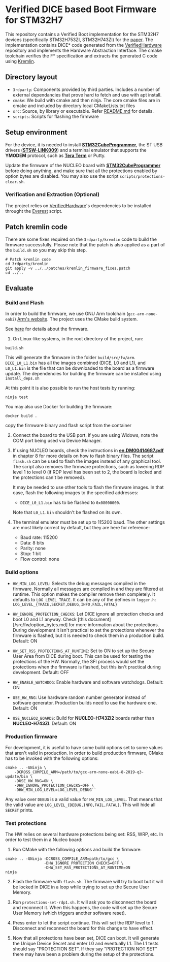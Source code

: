 # Verified DICE based Boot Firmware for STM32H7

This repository contains a Verified Boot implementation for the STM32H7 devices (specifically STM32H753ZI, STM32H743ZI) for the [paper](). 
The implementation contains DICE* code generated from the [VerifiedHardware](https://github.com/verified-hrot/dice-star) repository and implements the Hardware Abstraction Interface.
The cmake toolchain verifies the F* specification and extracts the generated C code using [Kremlin](https://github.com/FStarLang/kremlin/). 

## Directory layout

- ``3rdparty``: Components provided by third parties. Includes a number of external dependancies that prove hard to fetch and use with apt install.
- ``cmake``: We build with cmake and then ninja. The core cmake files are in cmake and included by directory local CMakeLists.txt files
- ``src``: Source, by library or executable. Refer [README.md](/src/README.md)  for details.
- ``scripts``: Scripts for flashing the firmware

## Setup environment

For the device, it is needed to install [**STM32CubeProgrammer**][1], the ST USB drivers
([**STSW-LINK009**][2]) and a terminal emulator that supports the **YMODEM**
protocol, such as [**Tera Term**][3] or Putty.

Update the firmware of the NUCLEO board with [**STM32CubeProgrammer**][1] before
doing anything, and make sure that all the protections enabled by option bytes
are disabled. You may also use the script `scripts/protections-clear.sh`.

### Verification and Extraction (Optional)

The project relies on [VerifiedHardware](https://github.com/95616ARG/VerifiedHardware)'s
dependencies to be installed throught the [Everest](https://github.com/project-everest/everest) script.

## Patch kremlin code

There are some fixes required on the `3rdparty/kremlin` code to build the firmware successfully. 
Please note that the patch is also applied as a part of the `build.sh` so you may skip this step.


```
# Patch kremlin code
cd 3rdparty/kremlin
git apply -v ../../patches/kremlin_firmware_fixes.patch
cd ../..
```


## Evaluate

### Build and Flash

In order to build the firmware, we use GNU Arm toolchain
(``gcc-arm-none-eabi``) [Arm's website][5]. The project uses the CMake build system.

See [here](/src/fw/README.md) for details about the firmware.

1.  On Linux-like systems, in the root directory of the project, run:

   ```
   build.sh
   ```

   This will generate the firmware in the folder ``build/src/fw/arm``.
   ``DICE_L0_L1.bin`` has all the images combined (DICE, L0 and L1), and
   ``L0_L1.bin`` is the file that can be downloaded to the board as a firmware
   update. The dependencies for building the firmware 
   can be installed using `install_deps.sh`


   At this point it is also possible to run the host tests by running:

   ```
   ninja test
   ```

   You may also use Docker for building the firmware:

   ```
   docker build .
   ```

   copy the firmware binary and flash script from the container


2. Connect the board to the USB port. If you are using Widows, note the COM port being used via Device Manager.

3. If using NUCLEO boards, check the instructions in [**en.DM00414687.pdf**][4]
   in chapter 8 for more details on how to flash binary files. The script
   ``flash.sh`` can be used to flash the images instead of any graphical
   tool. The script also removes the firmware protections, such as lowering RDP
   level 1 to level 0 (if RDP level has been set to 2, the board is locked and
   the protections can't be removed).

   It may be needed to use other tools to flash the firmware images. In that
   case, flash the following images to the specified addresses:

   - ``DICE_L0_L1.bin`` has to be flashed to ``0x08000000``.

   Note that ``L0_L1.bin`` shouldn't be flashed on its own.

4. The terminal emulator must be set up to 115200 baud. The other settings are
   most likely correct by default, but they are here for reference:

   - Baud rate: 115200
   - Data: 8 bits
   - Parity: none
   - Stop: 1 bit
   - Flow control: none

### Build options

- ``HW_MIN_LOG_LEVEL``: Selects the debug messages compiled in the 
  firmware. Normally all messages are compiled in and they are filtered at
  runtime. This option makes the compiler remove them completely. It defaults to
  ``LOG_LEVEL_TRACE``. It can be any of the defines in ``logger.h``:
  ``LOG_LEVEL_{TRACE,SECRET,DEBUG,INFO,FAIL,FATAL}``

- ``HW_IGNORE_PROTECTION_CHECKS``: Let DICE ignore all protection checks and boot
  L0 and L1 anyway. Check [this document][/src/fw/option_bytes.md] for more
  information about the protections. During development it isn't practical to
  set the protections whenever the firmware is flashed, but it is needed to
  check them in a production build. Default: ON

- ``HW_SET_RSS_PROTECTIONS_AT_RUNTIME``: Set to ON to set up the Secure User
  Area from DICE during boot. This can be used for testing the protections of the
  HW. Normally, the SFI process would set the protections when the firmware is
  flashed, but this isn't practical during development. Default: OFF

- ``HW_ENABLE_WATCHDOG``: Enable hardware and software watchdogs. Default: ON

- ``USE_HW_RNG``: Use hardware random number generator instead of software
  generator. Production builds need to use the hardware one. Default: ON

- ``USE_NUCLEO2_BOARDS``: Build for **NUCLEO-H743ZI2** boards rather than
  **NUCLEO-H743ZI**. Default: ON

### Production firmware

For development, it is useful to have some build options set to some values that
aren't valid in production. In order to build production firmware, CMake has to
be invoked with the following options:

```
cmake .. -GNinja \
    -DCROSS_COMPILE_ARM=/path/to/gcc-arm-none-eabi-8-2019-q3-update/bin \
    -DUSE_HW_RNG=ON \
    -DHW_IGNORE_PROTECTION_CHECKS=OFF \
    -DHW_MIN_LOG_LEVEL=LOG_LEVEL_DEBUG``
```

Any value over ``DEBUG`` is a valid value for ``HW_MIN_LOG_LEVEL``. That means
that the valid value are ``LOG_LEVEL_{DEBUG,INFO,FAIL,FATAL}``. This will hide
all ``SECRET`` prints.

### Test protections

The HW relies on several hardware protections being set: RSS, WRP, etc. In
order to test them in a Nucleo board:

1. Run CMake with the following options and build the firmware:

```
cmake .. -GNinja -DCROSS_COMPILE_ARM=path/to/gcc \
                 -DHW_IGNORE_PROTECTION_CHECKS=OFF \
                 -DHW_SET_RSS_PROTECTIONS_AT_RUNTIME=ON
ninja
```

2. Flash the firmware with ``flash.sh``. The firmware will try to boot but
   it will be locked in DICE in a loop while trying to set up the Secure User
   Memory.

3. Run ``protections-set-rdp1.sh``. It will ask you to disconnect the board
   and reconnect it. When this happens, the code will set up the Secure User
   Memory (which triggers another software reset).

4. Press enter to let the script continue. This will set the RDP level to 1.
   Disconnect and reconnect the board for this change to have effect.

5. Now that all protections have been set, DICE can boot. It will generate the
   Unique Device Secret and enter L0 and eventually L1. The L1 tests should say
   "PROTECTION SET". If they say "PROTECTION NOT SET" there may have been a
   problem during the setup of the protections.

[1]: https://www.st.com/en/development-tools/stm32cubeprog.html
[2]: https://www.st.com/en/development-tools/stsw-link009.html
[3]: http://hp.vector.co.jp/authors/VA002416/teraterm.html
[4]: https://www.st.com/content/ccc/resource/technical/document/user_manual/group0/33/ee/5b/6b/c7/43/44/3e/DM00414687/files/DM00414687.pdf/jcr:content/translations/en.DM00414687.pdf
[5]: https://developer.arm.com/tools-and-software/open-source-software/developer-tools/gnu-toolchain/gnu-rm/downloads
